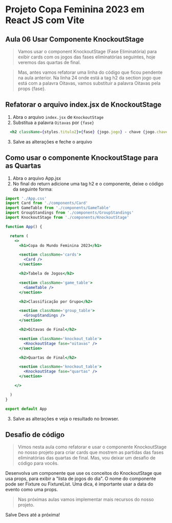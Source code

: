 # Projeto Copa Feminina 2023 em React JS com Vite

## Aula 06 Usar Componente KnockoutStage

> Vamos usar o component KnockoutStage (Fase Eliminatória) para exibir cards com os jogos das fases eliminatórias seguintes, hoje veremos das quartas de final.

> Mas, antes vamos refatorar uma linha do código que ficou pendente na aula anterior. Na linha 24 onde está a tag h2 da section jogo que está com a palavra Oitavas, vamos substituir a palavra Oitavas pela props {fase}.

## Refatorar o arquivo index.jsx de KnockoutStage

1. Abra o arquivo `index.jsx` de `KnockoutStage`
2. Substitua a palavra `Oitavas` por `{fase}`

~~~jsx
  <h2 className={styles.titulo2}>{fase} {jogo.jogo} - chave {jogo.chave}</h2>
~~~

3. Salve as alterações e feche o arquivo

## Como usar o componente KnockoutStage para as Quartas

1. Abra o arquivo App.jsx
2. No final do return adicione uma tag h2 e o componente, deixe o código da seguinte forma:

~~~jsx
import './App.css'
import Card from './components/Card'
import GameTable from './components/GameTable'
import GroupStandings from './components/GroupStandings'
import KnockoutStage from './components/KnockoutStage'

function App() {

  return (
    <>
      <h1>Copa do Mundo Feminina 2023</h1>

      <section className='cards'>
        <Card />
      </section>

      <h2>Tabela de Jogos</h2>

      <section className='game_table'>
        <GameTable />
      </section>

      <h2>Classificação por Grupo</h2>

      <section className='group_table'>
        <GroupStandings />
      </section>

      <h2>Oitavas de Final</h2>

      <section className='knockout_table'>
        <KnockoutStage fase="oitavas" />
      </section>

      <h2>Quartas de Final</h2>

      <section className='knockout_table'>
        <KnockoutStage fase="quartas" />
      </section>

    </>

  )
}

export default App

~~~

3. Salve as alterações e veja o resultado no browser.

## Desafio de código


> Vimos nesta aula como refatorar e usar o componente KnockoutStage no nosso projeto para criar cards que mostrem as partidas das fases eliminatórias das quartas de final. Mas, vou deixar um desafio de código para vocês.

Desenvolva um componente que use os conceitos do KnockoutStage que usa props, para exibir a "lista de jogos do dia". O nome do componente pode ser Fixture ou FixtureList. Uma dica, é importante usar a data do evento como uma props.

> Nas próximas aulas vamos implementar mais recursos do nosso projeto.

Salve Devs até a próxima!
